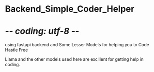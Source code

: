 # Backend_Simple_Coder_Helper

# -_- coding: utf-8 -_-

using fastapi backend
and Some Lesser Models for helping you to Code Hastle Free

Llama and the other models used here are exclllent for getting help in coding.
